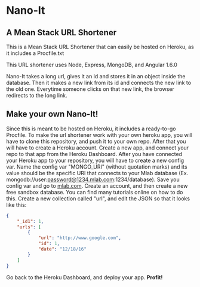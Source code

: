 # Nano-It
## A Mean Stack URL Shortener

This is a Mean Stack URL Shortener that can easily be hosted on Heroku, as it includes a Procfile.txt

This URL shortener uses Node, Express, MongoDB, and Angular 1.6.0

Nano-It takes a long url, gives it an id and stores it in an object inside the database. Then it makes a new link from its id and connects the new link to the old one. Everytime someone clicks on that new link, the browser redirects to the long link.

## Make your own Nano-It!

Since this is meant to be hosted on Heroku, it includes a ready-to-go Procfile. To make the url shortener work with your own heroku app, you will have to clone this repository, and push it to your own repo. After that you will have to create a Heroku account. Create a new app, and connect your repo to that app from the Heroku Dashboard. After you have connected your Heroku app to your repository, you will have to create a new config var. Name the config var "MONGO_URI" (without quotation marks) and its value should be the specific URI that connects to your Mlab database (Ex. mongodb://user:password@1234.mlab.com:1234/database). Save you config var and go to [mlab.com](http://mlab.com). Create an account, and then create a new free sandbox database. You can find many tutorials online on how to do this. Create a new collection called "url", and edit the JSON so that it looks like this:
```json
{
    "_id1": 1,
    "urls": [
        {
            "url": "http://www.google.com",
            "id": 1,
            "date": "12/18/16"
        }
    ]
}
```
Go back to the Heroku Dashboard, and deploy your app. **Profit!**
